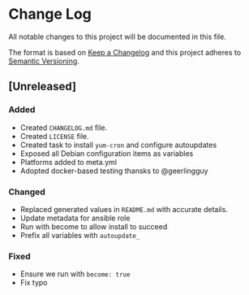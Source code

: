 # Change Log
All notable changes to this project will be documented in this file.

The format is based on [Keep a Changelog](http://keepachangelog.com/)
and this project adheres to [Semantic Versioning](http://semver.org/).

## [Unreleased]
### Added
- Created `CHANGELOG.md` file.
- Created `LICENSE` file.
- Created task to install `yum-cron` and configure autoupdates
- Exposed all Debian configuration items as variables
- Platforms added to meta.yml
- Adopted docker-based testing thansks to @geerlingguy

### Changed
- Replaced generated values in `README.md` with accurate details.
- Update metadata for ansible role
- Run with become to allow install to succeed
- Prefix all variables with `autoupdate_`

### Fixed
- Ensure we run with `become: true`
- Fix typo
